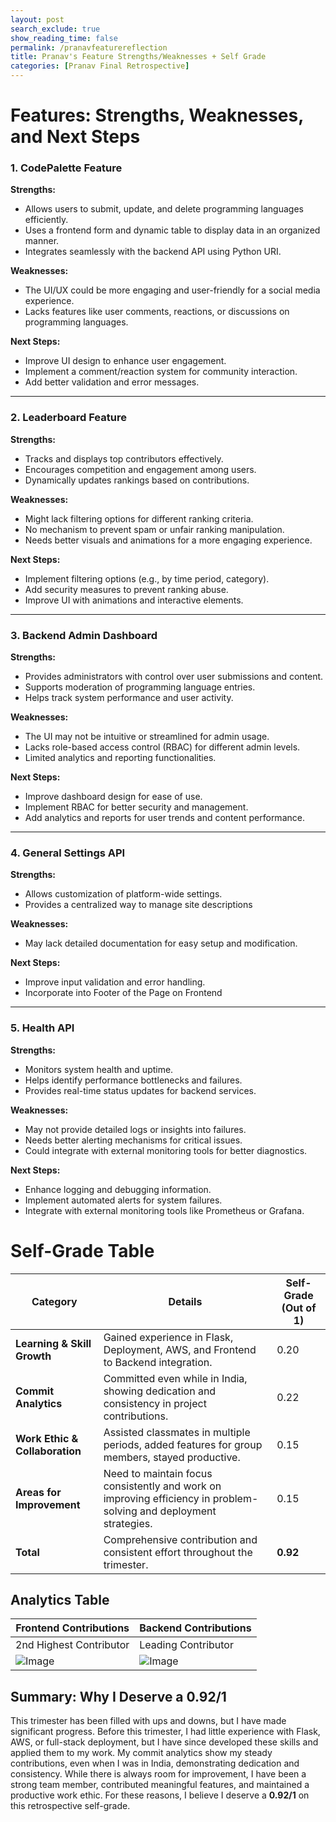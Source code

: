 ```yaml
---
layout: post 
search_exclude: true
show_reading_time: false
permalink: /pranavfeaturereflection
title: Pranav's Feature Strengths/Weaknesses + Self Grade
categories: [Pranav Final Retrospective]
---
```


# Features: Strengths, Weaknesses, and Next Steps

### 1. **CodePalette Feature**

**Strengths:**

- Allows users to submit, update, and delete programming languages efficiently.
- Uses a frontend form and dynamic table to display data in an organized manner.
- Integrates seamlessly with the backend API using Python URI.

**Weaknesses:**

- The UI/UX could be more engaging and user-friendly for a social media experience.
- Lacks features like user comments, reactions, or discussions on programming languages.

**Next Steps:**

- Improve UI design to enhance user engagement.
- Implement a comment/reaction system for community interaction.
- Add better validation and error messages.

---

### 2. **Leaderboard Feature**

**Strengths:**

- Tracks and displays top contributors effectively.
- Encourages competition and engagement among users.
- Dynamically updates rankings based on contributions.

**Weaknesses:**

- Might lack filtering options for different ranking criteria.
- No mechanism to prevent spam or unfair ranking manipulation.
- Needs better visuals and animations for a more engaging experience.

**Next Steps:**

- Implement filtering options (e.g., by time period, category).
- Add security measures to prevent ranking abuse.
- Improve UI with animations and interactive elements.

---

### 3. **Backend Admin Dashboard**

**Strengths:**

- Provides administrators with control over user submissions and content.
- Supports moderation of programming language entries.
- Helps track system performance and user activity.

**Weaknesses:**

- The UI may not be intuitive or streamlined for admin usage.
- Lacks role-based access control (RBAC) for different admin levels.
- Limited analytics and reporting functionalities.

**Next Steps:**

- Improve dashboard design for ease of use.
- Implement RBAC for better security and management.
- Add analytics and reports for user trends and content performance.

---

### 4. **General Settings API**

**Strengths:**

- Allows customization of platform-wide settings.
- Provides a centralized way to manage site descriptions

**Weaknesses:**

- May lack detailed documentation for easy setup and modification.

**Next Steps:**

- Improve input validation and error handling.
- Incorporate into Footer of the Page on Frontend

---

### 5. **Health API**

**Strengths:**

- Monitors system health and uptime.
- Helps identify performance bottlenecks and failures.
- Provides real-time status updates for backend services.

**Weaknesses:**

- May not provide detailed logs or insights into failures.
- Needs better alerting mechanisms for critical issues.
- Could integrate with external monitoring tools for better diagnostics.

**Next Steps:**

- Enhance logging and debugging information.
- Implement automated alerts for system failures.
- Integrate with external monitoring tools like Prometheus or Grafana.

# Self-Grade Table

| Category                       | Details                                                                                                                        | Self-Grade (Out of 1) |
| ------------------------------ | ------------------------------------------------------------------------------------------------------------------------------ | --------------------- |
| **Learning & Skill Growth**    | Gained experience in Flask, Deployment, AWS, and Frontend to Backend integration.                                              | 0.20                  |
| **Commit Analytics**           | Committed even while in India, showing dedication and consistency in project contributions.                                    | 0.22                  |
| **Work Ethic & Collaboration** | Assisted classmates in multiple periods, added features for group members, stayed productive.| 0.15                  |
| **Areas for Improvement**      | Need to maintain focus consistently and work on improving efficiency in problem-solving and deployment strategies.             | 0.15                  |
| **Total**                      | Comprehensive contribution and consistent effort throughout the trimester.                                                     | **0.92**              |

## Analytics Table

| Frontend Contributions | Backend Contributions   |
| ---------------------- | ----------------------- |
| 2nd Highest Contributor    | Leading Contributor |
| ![Image](https://github.com/user-attachments/assets/48d2e1ae-b1d2-4332-a1d6-3b9d91110a8f)                       | ![Image](https://github.com/user-attachments/assets/67a793b1-f346-4edd-bd73-b1f985987c00)                        |

## Summary: Why I Deserve a 0.92/1

This trimester has been filled with ups and downs, but I have made significant progress. Before this trimester, I had little experience with Flask, AWS, or full-stack deployment, but I have since developed these skills and applied them to my work. My commit analytics show my steady contributions, even when I was in India, demonstrating dedication and consistency. While there is always room for improvement, I have been a strong team member, contributed meaningful features, and maintained a productive work ethic. For these reasons, I believe I deserve a **0.92/1** on this retrospective self-grade.

